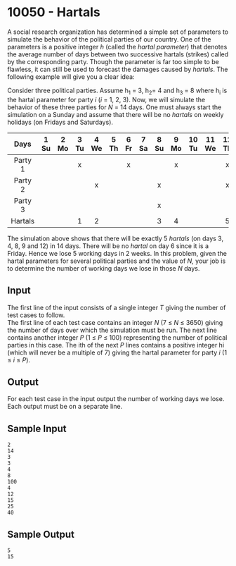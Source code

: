 # 10050 - Hartals

A social research organization has determined a simple set of parameters to simulate the behavior of
the political parties of our country. One of the parameters is a positive integer *h* (called the *hartal
parameter*) that denotes the average number of days between two successive hartals (strikes) called by
the corresponding party. Though the parameter is far too simple to be flawless, it can still be used to
forecast the damages caused by *hartals*. The following example will give you a clear idea:


Consider three political parties. Assume h<sub>1</sub> = 3, h<sub>2</sub>= 4 and h<sub>3</sub> = 8 where 
h<sub>i</sub> is the hartal parameter for party *i* (*i* = 1, 2, 3). Now, we will simulate the behavior 
of these three parties for *N* = 14 days. One must always start the simulation on a Sunday and assume 
that there will be no *hartals* on weekly holidays (on Fridays and Saturdays).

| Days  | 1  Su | 2  Mo | 3  Tu | 4  We | 5  Th | 6  Fr | 7  Sa | 8  Su 	| 9  Mo | 10  Tu | 11  We | 12  Th | 13  Fr | 14  Sa |
|:-------:	|:----:	|:----:	|:----:	|:----:	|:----:	|:----:	|:----:	|:----:	|:----:	|:-----:|:-----:|:-----:|:-----:|:-----:|
| Party 1 	|  	|  	| x 	|  	|  	| x 	|  	|  	| x 	|  	|  	| x 	|  	|  	|
| Party 2 	|  	|  	|  	| x 	|  	|  	|  	| x 	|  	|  	|  	| x 	|  	|  	|
| Party 3 	|  	|  	|  	|  	|  	|  	|  	| x 	|  	|  	|  	|  	|  	|  	|
| Hartals 	|  	|  	| 1 	| 2 	|  	|  	|  	| 3 	| 4 	|  	|  	| 5 	|  	|  	|

The simulation above shows that there will be exactly 5 *hartals* (on days 3, 4, 8, 9 and 12) in 14
days. There will be no *hartal* on day 6 since it is a Friday. Hence we lose 5 working days in 2 weeks.
In this problem, given the hartal parameters for several political parties and the value of *N*, your
job is to determine the number of working days we lose in those *N* days.


## Input

The first line of the input consists of a single integer *T* giving the number of test cases to follow.  
The first line of each test case contains an integer *N* (7 ≤ *N* ≤ 3650) giving the number of days over
which the simulation must be run. The next line contains another integer *P* (1 ≤ *P* ≤ 100) representing
the number of political parties in this case. The ith of the next *P* lines contains a positive integer hi
(which will never be a multiple of 7) giving the hartal parameter for party *i* (1 ≤ *i* ≤ *P*).


## Output

For each test case in the input output the number of working days we lose. Each output must be on a
separate line.

	
## Sample Input

```
2
14
3
3
4
8
100
4
12
15
25
40
```


## Sample Output

```
5
15
```
